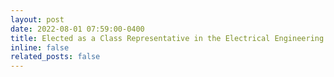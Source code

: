 ```yaml
---
layout: post
date: 2022-08-01 07:59:00-0400
title: Elected as a Class Representative in the Electrical Engineering Department.
inline: false
related_posts: false
---
```



